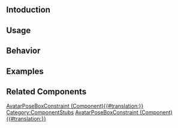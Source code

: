 <languages></languages> <translate>

## Intoduction

## Usage

## Behavior

## Examples

## Related Components

</translate>

[AvatarPoseBoxConstraint
(Component){{#translation:}}](Category:Components{{#translation:}} "wikilink")
[Category:ComponentStubs](Category:ComponentStubs "wikilink")
[AvatarPoseBoxConstraint
(Component){{#translation:}}](Category:Components:Users:Common_Avatar_System:Pose_Filters{{#translation:}} "wikilink")